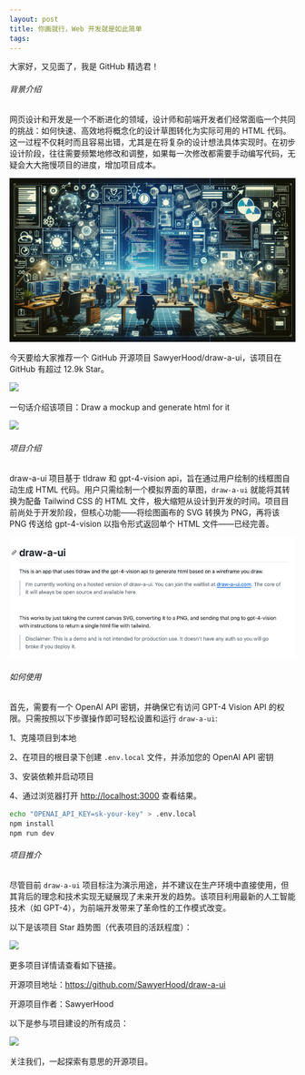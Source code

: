```yaml
---
layout: post
title: 你画就行，Web 开发就是如此简单
tags: 
---
```


大家好，又见面了，我是 GitHub 精选君！

###### 背景介绍

网页设计和开发是一个不断进化的领域，设计师和前端开发者们经常面临一个共同的挑战：如何快速、高效地将概念化的设计草图转化为实际可用的 HTML 代码。这一过程不仅耗时而且容易出错，尤其是在将复杂的设计想法具体实现时。在初步设计阶段，往往需要频繁地修改和调整，如果每一次修改都需要手动编写代码，无疑会大大拖慢项目的进度，增加项目成本。

![](https://raw.githubusercontent.com/ZhuPeng/pic/master/mac/compress_tmp-c3923a4aac1989a0f69ff35d2f3c79b1.png)

今天要给大家推荐一个 GitHub 开源项目 SawyerHood/draw-a-ui，该项目在 GitHub 有超过 12.9k Star。

![](https://stats.deeptrain.net/repo/SawyerHood/draw-a-ui/?theme=light)

一句话介绍该项目：Draw a mockup and generate html for it


![](https://raw.githubusercontent.com/SawyerHood/draw-a-ui/master/./demo.gif)


###### 项目介绍

draw-a-ui 项目基于 tldraw 和 gpt-4-vision api，旨在通过用户绘制的线框图自动生成 HTML 代码。用户只需绘制一个模拟界面的草图，`draw-a-ui` 就能将其转换为配备 Tailwind CSS 的 HTML 文件，极大缩短从设计到开发的时间。项目目前尚处于开发阶段，但核心功能——将绘图画布的 SVG 转换为 PNG，再将该 PNG 传送给 gpt-4-vision 以指令形式返回单个 HTML 文件——已经完善。

![](https://raw.githubusercontent.com/ZhuPeng/pic/master/images/compress_image-20240529230612265.png)

###### 如何使用

首先，需要有一个 OpenAI API 密钥，并确保它有访问 GPT-4 Vision API 的权限。只需按照以下步骤操作即可轻松设置和运行 `draw-a-ui`:

1、克隆项目到本地

2、在项目的根目录下创建 `.env.local` 文件，并添加您的 OpenAI API 密钥

3、安装依赖并启动项目

4、通过浏览器打开 [http://localhost:3000](http://localhost:3000) 查看结果。

```bash
echo "OPENAI_API_KEY=sk-your-key" > .env.local
npm install
npm run dev
```

###### 项目推介

尽管目前 `draw-a-ui` 项目标注为演示用途，并不建议在生产环境中直接使用，但其背后的理念和技术实现无疑展现了未来开发的趋势。该项目利用最新的人工智能技术（如 GPT-4），为前端开发带来了革命性的工作模式改变。

以下是该项目 Star 趋势图（代表项目的活跃程度）：

![](https://api.star-history.com/svg?repos=SawyerHood/draw-a-ui&type=Timeline)

更多项目详情请查看如下链接。

开源项目地址：https://github.com/SawyerHood/draw-a-ui 

开源项目作者：SawyerHood

以下是参与项目建设的所有成员：

![](https://contrib.rocks/image?repo=SawyerHood/draw-a-ui)

关注我们，一起探索有意思的开源项目。

